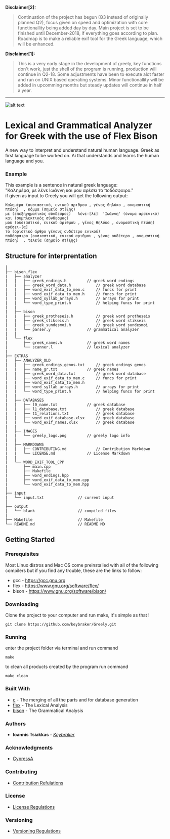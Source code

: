 **Disclaimer[2]:**
> Continuation of the project has begun (Q3 instead of originally planned Q2), focus given on speed and optimization with core functionallity being added day by day. Main project is set to be finished until December-2018, if everything goes according to plan. Roadmap is to make a reliable exif tool for the Greek language, which will be enhanced.

**Disclaimer[1]:**
> This is a very early stage in the development of greely, key functions don't work, just the shell of the program is running, production will continue in Q2-18. Some adjustments have been to execute alot faster and run on UNIX based operating systems. Minor functionallity will be added in upcomming months but steady updates will continue in half a year.

***

![alt text](https://raw.githubusercontent.com/keybraker/Lexical-Grammatical-Analyzer-for-Greek/master/extras/IMAGES/greely_logo.png)

# Lexical and Grammatical Analyzer for Greek with the use of Flex Bison

A new way to interpret and understand natural human language.
Greek as first language to be worked on.
Ai that understands and learns the human language and you.

### Example

This example is a sentence in natural greek language:<br>
"Καλημέρα, με λένε Ιωάννη και μου αρέσει το ποδόσφαιρο."<br>
if given as input to Greely you will get the following output: 

```
Καλημέρα (ουσιαστικό, ενικού αριθμου , γένος θηλύκο , ονομαστική πτώση)  , κόμμα (σημείο στίξης)  
με (επεξηγηματικός σύνδεσμος)   λένε-[λέ]  'Ιωάννη' (όνομα αρσενικό)  και (συμπλεκτικός σύνδεσμος) 
μου (ουσιαστικό, ενικού αριθμου , γένος θηλύκο , ονομαστική πτώση)   αρέσει-[α]  
το (οριστικό άρθρο γένους ουδέτερο ενικού) 
ποδόσφαιρο (ουσιαστικό, ενικού αριθμου , γένος ουδέτερο , ονομαστική πτώση)  . τελεία (σημείο στίξης)
```

## Structure for interprentation 

```text
│ 
├── bison_flex
|   ├── analyzer
|   |   ├── greek_endings.h			// greek word endings
|   |   ├── greek_word_data.h			// greek word database
|   |   ├── word_exif_data_to_mem.c		// funcs for print	
|   |   ├── word_exif_data_to_mem.h		// funcs for print	
|   |   ├── word_syllab_arrays.h		// arrays for print
|   |   └── word_type_print.h			// helping funcs for print
|   |
|   ├── bison
|   |   ├── greek_protheseis.h 			// greek word protheseis
|   |   ├── greek_stikseis.h 			// greek word stikseis
|   |   ├── greek_sundesmoi.h 			// greek word sundesmoi
|   |   └── parser.y				// grammatical analyzer
|   |
|   └── flex
|       ├── greek_names.h 			// greek word names
|       └── scanner.l				// lexical analyzer
|
├── EXTRAS
|   ├── ANALYZER_OLD
|   |   ├── greek_endings_genos.txt		// greek endings genos
|   |   ├── name_gr.txt				// greek names
|   |   ├── greek_word_data.txt			// greek word database
|   |   ├── word_exif_data_to_mem.c		// funcs for print	
|   |   ├── word_exif_data_to_mem.h	
|   |   ├── word_syllab_arrays.h		// arrays for print
|   |   └── word_type_print.h			// helping funcs for print
|	|
|   ├── DATABASES
|   |   ├── l0_name.txt 			// greek database
|   |   ├── l1_database.txt 			// greek database
|   |   ├── t1_relations.txt			// greek database
|   |   ├── word_exif_database.xlsx		// greek database
|   |   └── word_exif_names.xlsx		// greek database
|   |
|   ├── IMAGES
|   |   └── greely_logo.png			// greely logo info
|   |
|   ├── MARKDOWNS
|   |   ├── CONTRIBUTING.md 			// Contribution Markdown
|   |   └── LICENSE.md				// License Markdown
|   |
|   └── WORD_EXIF_TOOL_CPP
|       ├── main.cpp 					
|       ├── Makefile					
|       ├── word_endings.hpp 			
|       ├── word_exif_data_to_mem.cpp	
|       └── word_exif_data_to_mem.hpp	
|
├── input
|   └── input.txt				// current input
│ 
├── output
|   └── blank					// compiled files
|
├── Makefile					// Makefile
└── README.md					// README MD
```

## Getting Started

### Prerequisites

Most Linux distros and Mac OS come preinstalled with all of the following compilers
but if you find any trouble, these are the links to follow:

* gcc - https://gcc.gnu.org
* flex - https://www.gnu.org/software/flex/
* bison - https://www.gnu.org/software/bison/

### Downloading

Clone the project to your computer and run make, it's simple as that !
```
git clone https://github.com/keybraker/Greely.git
```

### Running

enter the project folder via terminal and run command
```
make
```
to clean all products created by the program run command 
```
make clean
```

### Built With
* [c](https://gcc.gnu.org/) - The merging of all the parts and for database generation
* [flex](https://www.gnu.org/software/flex/) - The Lexical Analysis
* [bison](https://www.gnu.org/software/bison/) - The Grammatical Analysis

### Authors
* **Ioannis Tsiakkas** - *[Keybraker](https://github.com/keybraker)*

### Acknowledgments
* [CypressA](https://github.com/CypressA/GreekLex-2)

### Contributing
* [Contribution Refulations](https://github.com/keybraker/greek-Ai-Bot/blob/master/extras/MARKDOWNS/CONTRIBUTING.md)

### License
* [License Regulations](https://github.com/keybraker/greek-Ai-Bot/blob/master/extras/MARKDOWNS/LICENSE.md)

### Versioning
* [Versioning Regulations](http://semver.org/)
